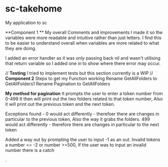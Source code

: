# sc-takehome
My application to sc

**Component 1 **
My overall Comments and improvements
I made it so the variables were more readable and intuitive rather than just letters. 
I find this to be easier to understand overall when variables are more related to what they are doing.

I added an error handler as it was only passing back nil and wasn't utilising that return variable so I added one in to show where there error may occur.

//
**Testing**
I tried to implement tests but this section currently is a WIP
//
**Component 2**
Steps to get my Function working
Rename GetAllFolders to GetAllFolders1
Rename Pagination to GetAllFolders

**My method for pagination**
It prompts the user to enter a token number from 0-499
It then will print out the two folders related to that token number, Also it will print out the previous token and the next token.

Exceptions found -
0 would act differently - therefoer there are changes in particular to the previous token, Also the way it grabs the folders.
499 would act differently - therefore there are changes in particular to the next token

Added a way out by prompting the user to input -1 as an out. 
Invalid tokens a number <= -2 or number >=500, If the user was to input an invalid number there is a catch 

.
